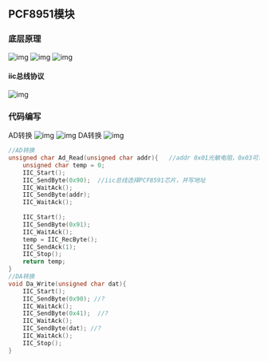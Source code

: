## PCF8951模块
### 底层原理
![img](https://img2023.cnblogs.com/blog/3583913/202503/3583913-20250305224942414-576689060.png)
![img](https://img2023.cnblogs.com/blog/3583913/202503/3583913-20250305225800939-586439045.png)
![img](https://img2023.cnblogs.com/blog/3583913/202503/3583913-20250305230607253-2048165507.png)

#### iic总线协议
![img](https://img2023.cnblogs.com/blog/3583913/202503/3583913-20250305231226902-1260325038.png)


### 代码编写
AD转换
![img](https://img2023.cnblogs.com/blog/3583913/202503/3583913-20250305233213221-1958587324.png)
![img](https://img2023.cnblogs.com/blog/3583913/202503/3583913-20250305233519952-1429418789.png)
DA转换
![img](https://img2023.cnblogs.com/blog/3583913/202503/3583913-20250305234609539-1532625651.png)
```cpp
//AD转换
unsigned char Ad_Read(unsigned char addr){   //addr 0x01光敏电阻，0x03可调电阻
	unsigned char temp = 0;
	IIC_Start();
	IIC_SendByte(0x90);  //iic总线选择PCF8591芯片，并写地址
	IIC_WaitAck();
	IIC_SendByte(addr);
	IIC_WaitAck();
	
	IIC_Start();
	IIC_SendByte(0x91);
	IIC_WaitAck();
	temp = IIC_RecByte();
	IIC_SendAck(1);
	IIC_Stop();
	return temp;
}
//DA转换
void Da_Write(unsigned char dat){
    IIC_Start();
    IIC_SendByte(0x90); //?
    IIC_WaitAck();
    IIC_SendByte(0x41);  //?
    IIC_WaitAck();
    IIC_SendByte(dat); //?
    IIC_WaitAck();
    IIC_Stop();
}
```